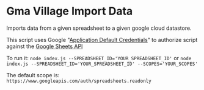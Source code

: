 # Gma Village Import Data

Imports data from a given spreadsheet to a given google cloud datastore.

This script uses Google "[Application Default Credentials](https://developers.google.com/identity/protocols/application-default-credentials?hl=en_US)" to authorize script against the [Google Sheets API](https://developers.google.com/sheets/guides/concepts)

To run it:
```node index.js --SPREADSHEET_ID='YOUR_SPREADSHEET_ID'```
or
```node index.js --SPREADSHEET_ID='YOUR_SPREADSHEET_ID' --SCOPES='YOUR_SCOPES'```

The default scope is:
```https://www.googleapis.com/auth/spreadsheets.readonly```
